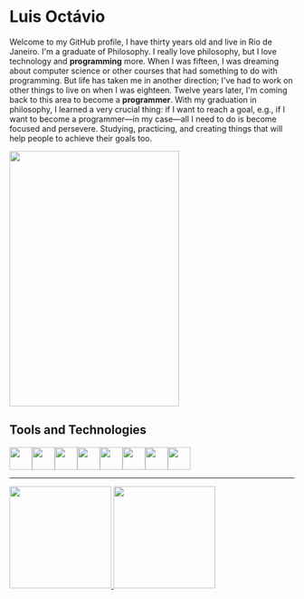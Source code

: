 <h1>Luis Octávio</h1>


Welcome to my GitHub profile, I have thirty years old and live in Rio de Janeiro. I'm a graduate of Philosophy. I really love philosophy, but I love technology and **programming** more. 
When I was fifteen, I was dreaming about computer science or other courses that had something to do with programming. But life has taken me in another direction; I've had to work on other things to live on when I was eighteen. Twelve years later, I'm coming back to this area to become a **programmer**. 
With my graduation in philosophy, I learned a very crucial thing: if I want to reach a goal, e.g., if I want to become a programmer—in my case—all I need to do is become focused and persevere. Studying, practicing, and creating things that will help people to achieve their goals too. 

<img align="center" src="https://media1.tenor.com/m/z-mjeYYQpVIAAAAd/cat-funny-cathands.gif" style="margin: 0;" width="300px" height="450px"/>

<h2>Tools and Technologies</h2>

<div style="display: flex">
<img loading="lazy" src="https://cdn.jsdelivr.net/gh/devicons/devicon@latest/icons/html5/html5-plain-wordmark.svg" width="40px" height="40px"/>         
<img loading="lazy" src="https://cdn.jsdelivr.net/gh/devicons/devicon@latest/icons/css3/css3-plain-wordmark.svg" width="40px" height="40px"/>
<img loading="lazy" src="https://cdn.jsdelivr.net/gh/devicons/devicon@latest/icons/javascript/javascript-plain.svg" width="40px" height="40px"/>
<img loading="lazy" src="https://cdn.jsdelivr.net/gh/devicons/devicon@latest/icons/tailwindcss/tailwindcss-original.svg" width="40px" height="40px"/>
<img loading="lazy" src="https://cdn.jsdelivr.net/gh/devicons/devicon@latest/icons/git/git-original.svg" width="40px" height="40px"/>
<img loading="lazy" src="https://cdn.jsdelivr.net/gh/devicons/devicon@latest/icons/github/github-original.svg" width="40px" height="40px"/>
<img loading="lazy" src="https://cdn.jsdelivr.net/gh/devicons/devicon@latest/icons/mysql/mysql-original.svg" width="40px" height="40px"/>
<img loading="lazy" src="https://cdn.jsdelivr.net/gh/devicons/devicon@latest/icons/linux/linux-original.svg" width="40px height="40px"/>          

</div>

---

<div>
<a href="https://github.com/Big-Plato">
<img loading="lazy" height="180em" src="https://github-readme-stats.vercel.app/api/top-langs/?username=Big-Plato&layout=compact&langs_count=7&theme=dracula"/>
<img loading="lazy" height="180em" src="https://github-readme-stats.vercel.app/api?username=Big-Plato&show_icons=true&theme=dracula&include_all_commits=true&count_private=true"/>
</div>




<!---
Big-Plato/Big-Plato is a ✨ special ✨ repository because its `README.md` (this file) appears on your GitHub profile.
You can click the Preview link to take a look at your changes.
--->
